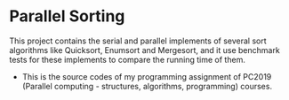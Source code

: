 # Parallel Sorting

This project contains the serial and parallel implements of several sort algorithms like Quicksort, Enumsort and Mergesort, and it use benchmark tests for these implements to compare the running time of them.

- This is the source codes of my programming assignment of PC2019 (Parallel computing - structures, algorithms, programming) courses.
